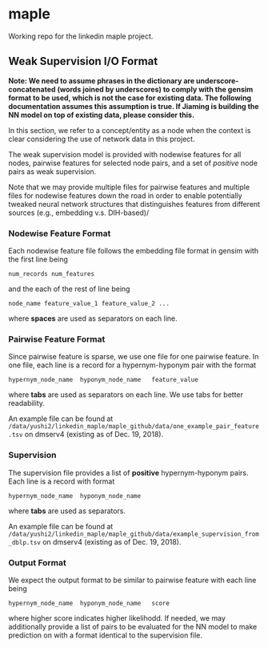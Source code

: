 # maple
Working repo for the linkedin maple project.




## Weak Supervision I/O Format

**Note: We need to assume phrases in the dictionary are underscore-concatenated (words joined by underscores) to comply with the gensim format to be used, which is not the case for existing data. The following documentation assumes this assumption is true. If Jiaming is building the NN model on top of existing data, please consider this.**

In this section, we refer to a concept/entity as a node when the context is clear considering the use of network data in this project.

The weak supervision model is provided with nodewise features for all nodes, pairwise features for selected node pairs, and a set of *positive* node pairs as weak supervision.

Note that we may provide multiple files for pairwise features and multiple files for nodewise features down the road in order to enable potentially tweaked neural network structures that distinguishes features from different sources (e.g., embedding v.s. DIH-based)/

### Nodewise Feature Format

Each nodewise feature file follows the embedding file format in gensim with the first line being
```
num_records num_features
```
and the each of the rest of line being
```
node_name feature_value_1 feature_value_2 ...
```
where **spaces** are used as separators on each line.

### Pairwise Feature Format

Since pairwise feature is sparse, we use one file for one pairwise feature. In one file, each line is a record for a hypernym-hyponym pair with the format
```
hypernym_node_name	hyponym_node_name	feature_value
```
where **tabs** are used as separators on each line. We use tabs for better readability. 

An example file can be found at `/data/yushi2/linkedin_maple/maple_github/data/one_example_pair_feature.tsv` on dmserv4 (existing as of Dec. 19, 2018).

### Supervision
The supervision file provides a list of **positive** hypernym-hyponym pairs. Each line is a record with format
```
hypernym_node_name	hyponym_node_name
```
where **tabs** are used as separators.

An example file can be found at `/data/yushi2/linkedin_maple/maple_github/data/example_supervision_from_dblp.tsv` on dmserv4 (existing as of Dec. 19, 2018).

### Output Format

We expect the output format to be similar to pairwise feature with each line being
```
hypernym_node_name	hyponym_node_name	score
```
where higher score indicates higher likelihodd. If needed, we may additionally provide a list of pairs to be evaluated for the NN model to make prediction on with a format identical to the supervision file.


